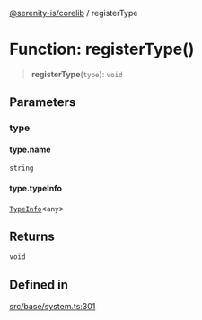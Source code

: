 [@serenity-is/corelib](../README.md) / registerType

# Function: registerType()

> **registerType**(`type`): `void`

## Parameters

### type

#### type.name

`string`

#### type.typeInfo

[`TypeInfo`](../type-aliases/TypeInfo.md)\<`any`\>

## Returns

`void`

## Defined in

[src/base/system.ts:301](https://github.com/serenity-is/serenity/blob/master/packages/corelib/src/base/system.ts#L301)
